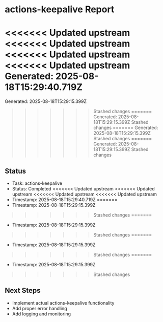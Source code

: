 # actions-keepalive Report

<<<<<<< Updated upstream
<<<<<<< Updated upstream
<<<<<<< Updated upstream
<<<<<<< Updated upstream
Generated: 2025-08-18T15:29:40.719Z
=======
Generated: 2025-08-18T15:29:15.399Z
>>>>>>> Stashed changes
=======
Generated: 2025-08-18T15:29:15.399Z
>>>>>>> Stashed changes
=======
Generated: 2025-08-18T15:29:15.399Z
>>>>>>> Stashed changes
=======
Generated: 2025-08-18T15:29:15.399Z
>>>>>>> Stashed changes

## Status
- Task: actions-keepalive
- Status: Completed
<<<<<<< Updated upstream
<<<<<<< Updated upstream
<<<<<<< Updated upstream
<<<<<<< Updated upstream
- Timestamp: 2025-08-18T15:29:40.719Z
=======
- Timestamp: 2025-08-18T15:29:15.399Z
>>>>>>> Stashed changes
=======
- Timestamp: 2025-08-18T15:29:15.399Z
>>>>>>> Stashed changes
=======
- Timestamp: 2025-08-18T15:29:15.399Z
>>>>>>> Stashed changes
=======
- Timestamp: 2025-08-18T15:29:15.399Z
>>>>>>> Stashed changes

## Next Steps
- Implement actual actions-keepalive functionality
- Add proper error handling
- Add logging and monitoring
